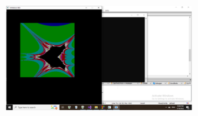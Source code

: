 
![Mandlebort Set](https://github.com/99-NinetyNine/code-code/blob/main/graphics/zinit(-3%2C-3).png)
